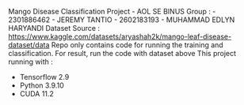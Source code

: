 Mango Disease Classification Project - AOL SE BINUS
Group : - 2301886462 - JEREMY TANTIO
        - 2602183193 - MUHAMMAD EDLYN HARYANDI
Dataset Source : https://www.kaggle.com/datasets/aryashah2k/mango-leaf-disease-dataset/data
Repo only contains code for running the training and classification. For result, run the code with dataset above
This project running with :
- Tensorflow 2.9
- Python 3.9.10
- CUDA 11.2
